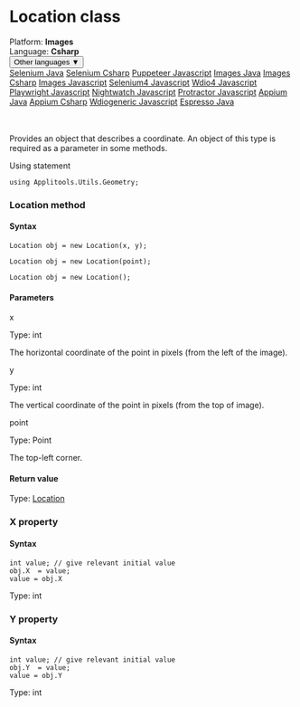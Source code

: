# Location class
<div class='platform-bar-container-div'><div class='platform-bar-div'>Platform:  <b> Images</b>
</div><div class='platform-bar-div'>Language: <b>Csharp</b></div><div class='dropdown-button-container-div'><button class='sdk-language-dropdown-button'>Other languages ▼</button><div class='dropdown-content'>
<a href='../../selenium/java/location'>Selenium Java</a>
<a href='../../selenium/csharp/location'>Selenium Csharp</a>
<a href='../../puppeteer/javascript/location'>Puppeteer Javascript</a>
<a href='../../images/java/location'>Images Java</a>
<a href='../../images/csharp/location'>Images Csharp</a>
<a href='../../images/javascript/location'>Images Javascript</a>
<a href='../../selenium4/javascript/location'>Selenium4 Javascript</a>
<a href='../../wdio4/javascript/location'>Wdio4 Javascript</a>
<a href='../../playwright/javascript/location'>Playwright Javascript</a>
<a href='../../nightwatch/javascript/location'>Nightwatch Javascript</a>
<a href='../../protractor/javascript/location'>Protractor Javascript</a>
<a href='../../appium/java/location'>Appium Java</a>
<a href='../../appium/csharp/location'>Appium Csharp</a>
<a href='../../wdiogeneric/javascript/location'>Wdiogeneric Javascript</a>
<a href='../../espresso/java/location'>Espresso Java</a>
</div></div><br /><br /></div>




Provides an object that describes a coordinate. An object of this type is required as a parameter in some methods.

Using statement

    using Applitools.Utils.Geometry;
    	



### Location method
#### Syntax


    Location obj = new Location(x, y);
    
    Location obj = new Location(point);
    
    Location obj = new Location();
    

#### Parameters

x

Type: int

The horizontal coordinate of the point in pixels (from the left of the image).

y

Type: int

The vertical coordinate of the point in pixels (from the top of image).

point

Type: Point

The top-left corner.

#### Return value

Type:  [Location](./location)


### X property
#### Syntax


    int value; // give relevant initial value
    obj.X  = value;
    value = obj.X

Type: int

### Y property
#### Syntax


    int value; // give relevant initial value
    obj.Y  = value;
    value = obj.Y

Type: int
